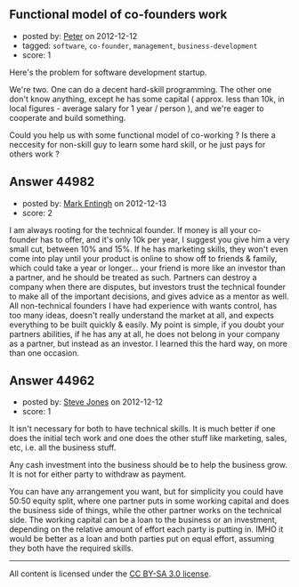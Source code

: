 ## Functional model of co-founders work

- posted by: [Peter](https://stackexchange.com/users/-1/22045-peter) on 2012-12-12
- tagged: `software`, `co-founder`, `management`, `business-development`
- score: 1

Here's the problem for software development startup.

We're two. One can do a decent hard-skill programming. The other one don't know anything, except he has some capital ( approx. less than 10k, in local figures - average salary for 1 year / person ), and we're eager to cooperate and build something.

Could you help us with some functional model of co-working ? Is there a neccesity for non-skill guy to learn some hard skill, or he just pays for others work ?


## Answer 44982

- posted by: [Mark Entingh](https://stackexchange.com/users/-1/22061-mark-entingh) on 2012-12-13
- score: 2

I am always rooting for the technical founder. If money is all your co-founder has to offer, and it's only 10k per year, I suggest you give him a very small cut, between 10% and 15%. If he has marketing skills, they won't even come into play until your product is online to show off to friends & family, which could take a year or longer... your friend is more like an investor than a partner, and he should be treated as such. Partners can destroy a company when there are disputes, but investors trust the technical founder to make all of the important decisions, and gives advice as a mentor as well. All non-technical founders I have had experience with wants control, has too many ideas, doesn't really understand the market at all, and expects everything to be built quickly & easily. My point is simple, if you doubt your partners abilities, if he has any at all, he does not belong in your company as a partner, but instead as an investor. I learned this the hard way, on more than one occasion.


## Answer 44962

- posted by: [Steve Jones](https://stackexchange.com/users/-1/12985-steve-jones) on 2012-12-12
- score: 1

It isn't necessary for both to have technical skills. It is much better if one does the initial tech work and one does the other stuff like marketing, sales, etc, i.e. all the business stuff.

Any cash investment into the business should be to help the business grow. It is not for either party to withdraw as payment.

You can have any arrangement you want, but for simplicity you could have 50:50 equity split, where one partner puts in some working capital and does the business side of things, while the other partner works on the technical side. The working capital can be a loan to the business or an investment, depending on the relative amount of effort each party is putting in. IMHO it would be better as a loan and both parties put on equal effort, assuming they both have the required skills.



---

All content is licensed under the [CC BY-SA 3.0 license](https://creativecommons.org/licenses/by-sa/3.0/).
